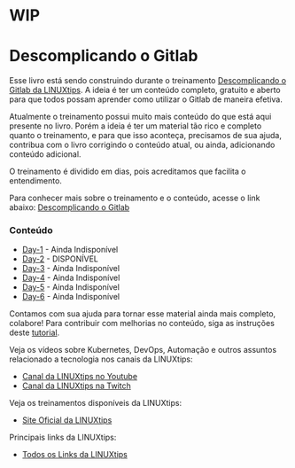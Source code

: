 # WIP

# Descomplicando o Gitlab

Esse livro está sendo construindo durante o treinamento [Descomplicando o Gitlab da LINUXtips](https://linuxtips.io).
A ideia é ter um conteúdo completo, gratuito e aberto para que todos possam aprender como utilizar o Gitlab de maneira efetiva.

Atualmente o treinamento possui muito mais conteúdo do que está aqui presente no livro. Porém a ideia é ter um material tão rico e completo quanto o treinamento, e para que isso aconteça, precisamos de sua ajuda, contribua com o livro corrigindo o conteúdo atual, ou ainda, adicionando conteúdo adicional.

O treinamento é dividido em dias, pois acreditamos que facilita o entendimento.

Para conhecer mais sobre o treinamento e o conteúdo, acesse o link abaixo:
[Descomplicando o Gitlab](https://linuxtips.io)

### Conteúdo

- [Day-1](day-1.md) - Ainda Indisponível
- [Day-2](day-2.md) - DISPONÍVEL
- [Day-3](day-3.md) - Ainda Indisponível
- [Day-4](day-4.md) - Ainda Indisponível
- [Day-5](day-5.md) - Ainda Indisponível
- [Day-6](day-6.md) - Ainda Indisponível


Contamos com sua ajuda para tornar esse material ainda mais completo, colabore! Para contribuir com melhorias no conteúdo, siga as instruções deste [tutorial](CONTRIBUTING.md).

Veja os vídeos sobre Kubernetes, DevOps, Automação e outros assuntos relacionado a tecnologia nos canais da LINUXtips:

* [Canal da LINUXtips no Youtube](https://www.youtube.com/LINUXtips)
* [Canal da LINUXtips na Twitch](https://www.twitch.com/LINUXtips)

Veja os treinamentos disponíveis da LINUXtips:

* [Site Oficial da LINUXtips](https://linuxtips.io)


Principais links da LINUXtips:

* [Todos os Links da LINUXtips](https://linktr.ee/LINUXtips)